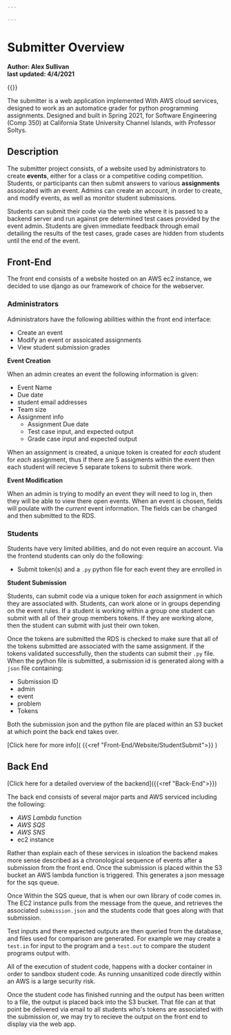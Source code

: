 ```yaml
---

---
```

# Submitter Overview  

**Author: Alex Sullivan**  
**last updated: 4/4/2021**

{{<toc>}}

The submitter is a web application implemented With AWS cloud services, designed to work as an automatice grader for python programming assignments. Designed and built in Spring 2021, for Software Engineering (Comp 350) at California State University Channel Islands, with Professor Soltys.

## Description
The submitter project consists, of a website used by administrators to create **events**, either for a class or a competitive coding competition. Students, or participants can then submit answers to various **assignments** assoicated with an event. Admins can create an account, in order to create, and modify events, as well as monitor student submissions. 

Students can submit their code via the web site where it is passed to a backend server and run against pre determined test cases provided by the event admin. Students are given immediate feedback through email detailing the results of the test cases, grade cases are hidden from students until the end of the event.

## Front-End
The front end consists of a website hosted on an AWS ec2 instance, we decided to use django as our framework of choice for the webserver.

### Administrators
Administrators have the following  abilities within the front end interface:

* Create an event
* Modify an event or assoicated assignments
* View student submission grades

**Event Creation**

When an admin creates an event the following information is given:

* Event Name
* Due date
* student email addresses
* Team size
* Assignment info
	* Assignment Due date
	* Test case input, and expected output
	* Grade case input and expected output

When an assignment is created, a unique token is created for *each* student for *each* assignment, thus if there are 5 assigments within the event then each student will recieve 5 separate tokens to submit there work.

**Event Modification**

When an admin is trying to modify an event they will need to log in, then they will be able to view there open events. When an event is chosen, fields will poulate with the *current* event information. The fields can be changed and then submitted to the RDS.



### Students
Students have very limited abilities, and do not even require an account. Via the frontend students can only do the following:

* Submit token(s) and a `.py` python file for each event they are enrolled in

**Student Submission**
	
Students, can submit code via a unique token for *each* assignment in which they are associated with. Students, can work alone or in groups depending on the event rules. If a student is working within a group one student can submit with all of their group members tokens. If they are working alone, then the student can submit with just their own token.

Once the tokens are submitted the RDS is checked to make sure that all of the tokens submitted are associated with the same assignment. If the tokens validated successfully, then the students can submit their `.py` file. When the python file is submitted, a submission id is generated along with a `json` file containing:

* Submission ID
* admin
* event
* problem
* Tokens

Both the submission json and the python file are placed within an S3 bucket at which point the back end takes over.

[Click here for more info]( {{<ref "Front-End/Website/StudentSubmit">}} )
## Back End
[Click here for a detailed overview of the backend]({{<ref "Back-End">}})

The back end consists of several major parts and AWS serviced including the following:

* *AWS Lambda* function
* *AWS SQS*
* *AWS SNS*
* ec2 instance

Rather than explain each of these services in isloation the backend makes more sense described as a chronological sequence of events after a submission from the front end.
Once the submission is placed within the S3 bucket an AWS lambda function is triggered. This generates a json message for the sqs queue.

Once Within the SQS queue, that is when our own library of code comes in. The EC2 instance pulls from the message from the queue, and retrieves the associated `submission.json` and the students code that goes along with that submission.

Test inputs and there expected outputs are then queried from the database, and files used for comparison are generated. For example we may create a `test.in` for input to the program and a `test.out` to compare the student programs output with.

All of the execution of student code, happens with a docker container in order to sandbox student code. As running unsanitized code directly within an AWS is a large security risk.

Once the student code has finished running and the output has been written to a file, the output is placed back into the S3 bucket. That file can at that point be delivered via email to all students who's tokens are associated with the submission or, we may try to recieve the output on the front end to display via the web app.




